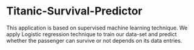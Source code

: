 # Titanic-Survival-Predictor
This application is based on supervised machine learning technique. We apply Logistic regression technique to train our data-set and predict  whether the passenger can survive or not depends on its data entries. 

